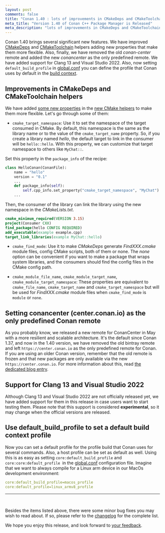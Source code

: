 ```yaml
---
layout: post
comments: false
title: "Conan 1.40 : lots of improvements in CMakeDeps and CMakeToolchain, new Conan Center remote as the only predefined remote, added Clang 13 and Visual Studio 2022 integration and new [conf] default_build_profile item."
meta_title: "Version 1.40 of Conan C++ Package Manager is Released"
meta_description: "lots of improvements in CMakeDeps and CMakeToolchain, new Conan Center remote as the only predefined remote, added Clang 13 and Visual Studio 2022 integration, new [conf] default_build_profile item and much more..."
---
```


<script type="application/ld+json">
{ "@context": "https://schema.org", 
 "@type": "TechArticle",
 "headline": "Version 1.40 of Conan C++ Package Manager is Released",
 "alternativeHeadline": "Learn all about the new 1.40 Conan C/C++ package manager version",
 "image": "https://docs.conan.io/en/latest/_images/frogarian.png",
 "author": "Conan Team", 
 "genre": "C/C++", 
 "keywords": "c c++ package manager conan release", 
 "publisher": {
    "@type": "Organization",
    "name": "Conan.io",
    "logo": {
      "@type": "ImageObject",
      "url": "https://media.jfrog.com/wp-content/uploads/2017/07/20134853/conan-logo-text.svg"
    }
},
 "datePublished": "2021-09-09",
 "description": "Lots of improvements in CMakeDeps and CMakeToolchain, new Conan Center remote as the only predefined remote, added Clang 13 and Visual Studio 2022 integration and new [conf] default_build_profile item.",
 }
</script>

Conan 1.40 brings several significant new features. We have improved
[CMakeDeps](https://docs.conan.io/en/latest/reference/conanfile/tools/cmake/cmakedeps.html) and
[CMakeToolchain](https://docs.conan.io/en/latest/reference/conanfile/tools/cmake/cmaketoolchain.html)
helpers adding new properties that make them more flexible. Also, finally, we have removed the old
*conan-center* remote and added the new *conancenter* as the only predefined remote. We have added
support for Clang 13 and Visual Studio 2022. Also, now setting `default_build_profile` in
[global.conf](https://docs.conan.io/en/latest/reference/config_files/global_conf.html#global-conf)
you can define the profile that Conan uses by default in the [build
context](https://docs.conan.io/en/latest/reference/profiles.html#build-profiles-and-host-profiles).


## Improvements in CMakeDeps and CMakeToolchain helpers

We have added [some new
properties](https://docs.conan.io/en/latest/reference/conanfile/tools/cmake/cmakedeps.html?highlight=cmake_target_namespace#properties)
in the [new CMake helpers](https://docs.conan.io/en/latest/reference/conanfile/tools/cmake.html) to
make them more flexible. Let's go through some of them:

* `cmake_target_namespace`: Use it to set the namespace of the target consumed in CMake. By default,
  this namespace is the same as the library name or to the value of the `cmake_target_name` property.
  So, if you create a library named *hello*, the default target to link in the consumer will be
  `hello::hello`. With this property, we can customize that target namespace to others like
  `MyChat::`.

Set this property in the `package_info` of the recipe:

```python
class HelloConan(ConanFile):
    name = "hello"
    version = "0.1"
    ...
    def package_info(self):
        self.cpp_info.set_property("cmake_target_namespace", "MyChat")
    ...
```

Then, the consumer of the library can link the library using the new namespace in the
*CMakeLists.txt*.

```cmake
cmake_minimum_required(VERSION 3.15)
project(Consumer CXX)
find_package(hello CONFIG REQUIRED)
add_executable(example example.cpp)
target_link_libraries(example MyChat::hello)
```

* `cmake_find_mode`: Use it to make *CMakeDeps* generate *FindXXX.cmake* module files, config CMake
  scripts, both of them or none. The *none* option can be convenient if you want to make a package
  that wraps system libraries, and the consumers should find the config files in the CMake config
  path.

* `cmake_module_file_name`, `cmake_module_target_name`, `cmake_module_target_namespace`: These
  properties are equivalent to `cmake_file_name`, `cmake_target_name` and `cmake_target_namespace`
  but will be used for *FindXXX.cmake* module files when `cmake_find_mode` is `module` or `none`.

## Setting conancenter (center.conan.io) as the only predefined Conan remote

As you probably know, we released a new remote for ConanCenter in May with a more resilient and
scalable architecture. It's the default since Conan 1.37, and now in the 1.40 version, we have
removed the old bintray remote and left `https://center.conan.io` as the only predefined remote for
Conan. If you are using an older Conan version, remember that the old remote is frozen and that new
packages are only available via the new `https://center.conan.io`.  For more information about this,
read [the dedicated blog
entry](https://blog.conan.io/2021/09/03/conancenter-declare-bintray-obsolete.html).

## Support for Clang 13 and Visual Studio 2022

Although Clang 13 and Visual Studio 2022 are not officially released yet, we have added support for
them in this release in case users want to start testing them. Please note that this support is
considered **experimental**, so it may change when the official versions are released.

## Use default_build_profile to set a default build context profile

Now you can set a default profile for the profile build that Conan uses for several commands. Also, a
host profile can be set as default as well. Using this is as easy as setting
`core:default_build_profile` and `core:core:default_profile `in the
[global.conf](https://docs.conan.io/en/latest/reference/config_files/global_conf.html#global-conf)
configuration file. Imagine that we want to always compile for a Linux arm device in our MacOs
development environment:

```yaml
core:default_build_profile=macos_profile
core:default_profile=linux_armv8_profile
```

---

<br>

Besides the items listed above, there were some minor bug fixes you may wish to
read about. If so, please refer to the
[changelog](https://docs.conan.io/en/latest/changelog.html#sept-2021) for the
complete list.

We hope you enjoy this release, and look forward to [your
feedback](https://github.com/conan-io/conan/issues).
